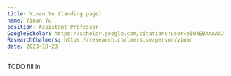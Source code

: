 ```yaml
---
title: Yinan Yu (landing page)
name: Yinan Yu
position: Assistant Professor
GoogleScholar: https://scholar.google.com/citations?user=eIO4EBAAAAAJ
ResearchChalmers: https://research.chalmers.se/person/yinan
date: 2023-10-23
---
```

TODO fill in
